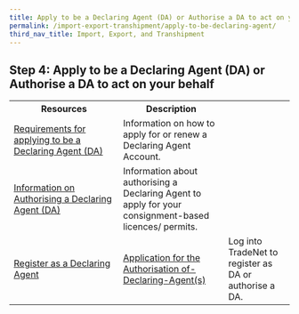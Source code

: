 ```yaml
---
title: Apply to be a Declaring Agent (DA) or Authorise a DA to act on your behalf
permalink: /import-export-transhipment/apply-to-be-declaring-agent/
third_nav_title: Import, Export, and Transhipment
---
```


## Step 4: Apply to be a Declaring Agent (DA) or Authorise a DA to act on your behalf

<table>
    <tr>
    <th style='width: 39%;'><b>Resources</b></th>
    <th style='width: auto;'><b>Description</b></th>
    </tr>
     <tr>
    <td><a href='https://www.customs.gov.sg/businesses/new-traders-and-registration-services/registration-services/apply-update-renew-terminate-declaring-agent-account-and-declarant/declaring-agent-account/' target='_blank'>Requirements for applying to be a Declaring Agent (DA)</a></td>
    <td>Information on how to apply for or renew a Declaring Agent Account.
    </td>
    </tr>
    <tr>
    <td><a href='https://www.customs.gov.sg/businesses/new-traders-and-registration-services/registration-services/authorise-a-declaring-agent/' target='_blank'>Information on Authorising a Declaring Agent (DA)</a></td>
    <td>Information about authorising a Declaring Agent to apply for your consignment-based licences/ permits.
    </td>
    </tr>
    <tr>
    <td><a href='https://www.tradenet.gov.sg/TN41EFORM/tds/sp/splogin.do?action=init_acct' target='_blank'>Register as a Declaring Agent</a></td>
    <td><a href='https://www.tradenet.gov.sg/TN41EFORM/tdsui/authdeclaringagent/addanddelete.do?doAction=INITIALIZE&APPLICATION_ID=TXWP' target='_blank'>Application for the Authorisation of-Declaring-Agent(s)</a></td>
    <td>Log into TradeNet to register as DA or authorise a DA.
    </td>
    </tr>
</table>

<script src="/jquery/jquery.min.js"></script>
<script src="/jquery/bp-menu-new-tab.js"></script>
